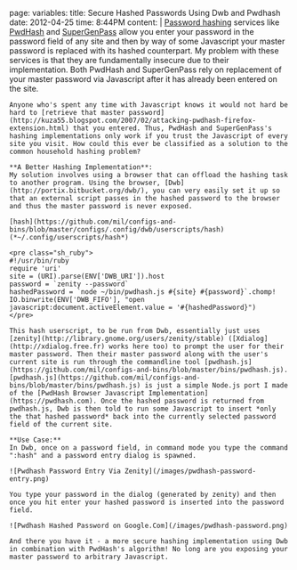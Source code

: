 page:
  variables:
    title: Secure Hashed Passwords Using Dwb and Pwdhash 
    date: 2012-04-25
    time: 8:44PM
  content: |
    [Password hashing](http://en.wikipedia.org/wiki/Cryptographic_hash_function) services like [PwdHash](https://pwdhash.com) and [SuperGenPass](http://supergenpass.com) allow you enter your password in the password field of any site and then by way of some Javascript your master password is replaced with its hashed counterpart. My problem with these services is that they are fundamentally insecure due to their implementation. Both PwdHash and SuperGenPass rely on replacement of your master password via Javascript after it has already been entered on the site. 

    Anyone who's spent any time with Javascript knows it would not hard be hard to [retrieve that master password](http://kuza55.blogspot.com/2007/02/attacking-pwdhash-firefox-extension.html) that you entered. Thus, PwdHash and SuperGenPass's hashing implementations only work if you trust the Javascript of every site you visit. How could this ever be classified as a solution to the common household hashing problem?

    **A Better Hashing Implementation**: 
    My solution involves using a browser that can offload the hashing task to another program. Using the browser, [Dwb](http://portix.bitbucket.org/dwb/), you can very easily set it up so that an external script passes in the hashed password to the browser and thus the master password is never exposed.

    [hash](https://github.com/mil/configs-and-bins/blob/master/configs/.config/dwb/userscripts/hash) (*~/.config/userscripts/hash*)

    <pre class="sh_ruby">
    #!/usr/bin/ruby
    require 'uri'
    site = (URI).parse(ENV['DWB_URI']).host
    password = `zenity --password`
    hashedPassword = `node ~/bin/pwdhash.js #{site} #{password}`.chomp!
    IO.binwrite(ENV['DWB_FIFO'], "open javascript:document.activeElement.value = '#{hashedPassword}")
    </pre>

    This hash userscript, to be run from Dwb, essentially just uses [zenity](http://library.gnome.org/users/zenity/stable) ([Xdialog](http://xdialog.free.fr) works here too) to prompt the user for their master password. Then their master password along with the user's current site is run through the commandline tool [pwdhash.js](https://github.com/mil/configs-and-bins/blob/master/bins/pwdhash.js). [pwdhash.js](https://github.com/mil/configs-and-bins/blob/master/bins/pwdhash.js) is just a simple Node.js port I made of the [PwdHash Browser Javascript Implementation](https://pwdhash.com). Once the hashed password is returned from pwdhash.js, Dwb is then told to run some Javascript to insert *only the that hashed password* back into the currently selected password field of the current site.

    **Use Case:**
    In Dwb, once on a password field, in command mode you type the command ":hash" and a password entry dialog is spawned.

    ![Pwdhash Password Entry Via Zenity](/images/pwdhash-password-entry.png)

    You type your password in the dialog (generated by zenity) and then once you hit enter your hashed password is inserted into the password field.

    ![Pwdhash Hashed Password on Google.Com](/images/pwdhash-password.png)

    And there you have it - a more secure hashing implementation using Dwb in combination with PwdHash's algorithm! No long are you exposing your master password to arbitrary Javascript.
